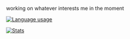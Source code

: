 working on whatever interests me in the moment

[![Language usage](https://github-readme-stats.vercel.app/api/top-langs/?username=Aethese&theme=tokyonight)](https://github.com/anuraghazra/github-readme-stats)

[![Stats](https://github-readme-stats.vercel.app/api?username=Aethese&count_private=true&theme=tokyonight)](https://github.com/anuraghazra/github-readme-stats)
